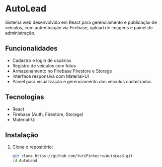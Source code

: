 # AutoLead

Sistema web desenvolvido em React para gerenciamento e publicação de veículos, com autenticação via Firebase, upload de imagens e painel de administração.

## Funcionalidades

- Cadastro e login de usuários
- Registro de veículos com fotos
- Armazenamento no Firebase Firestore e Storage
- Interface responsiva com Material-UI
- Painel para visualização e gerenciamento dos veículos cadastrados

## Tecnologias

- React
- Firebase (Auth, Firestore, Storage)
- Material-UI

## Instalação

1. Clone o repositório:
   ```bash
   git clone https://github.com/YuriPinheiro/AutoLead.git
   cd AutoLead

